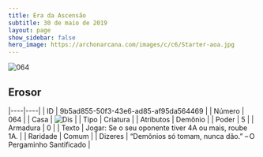 ```yaml
---
title: Era da Ascensão
subtitle: 30 de maio de 2019
layout: page
show_sidebar: false
hero_image: https://archonarcana.com/images/c/c6/Starter-aoa.jpg
---
```


![064](https://cdn.keyforgegame.com/media/card_front/pt/435_064_GJR782Q9CPF7_pt.png)

## Erosor

|----|----|
| ID | 9b5ad855-50f3-43e6-ad85-af95da564469 |
| Número | 064 |
| Casa | ![Dis](https://archonarcana.com/images/thumb/e/e8/Dis.png/22px-Dis.png "Dis") |
| Tipo | Criatura |
| Atributos | Demônio |
| Poder | 5 |
| Armadura | 0 |
| Texto | Jogar: Se o seu oponente tiver 4A ou mais, roube 1A. |
| Raridade | Comum |
| Dizeres | “Demônios só tomam, nunca dão.”  – O Pergaminho Santificado |